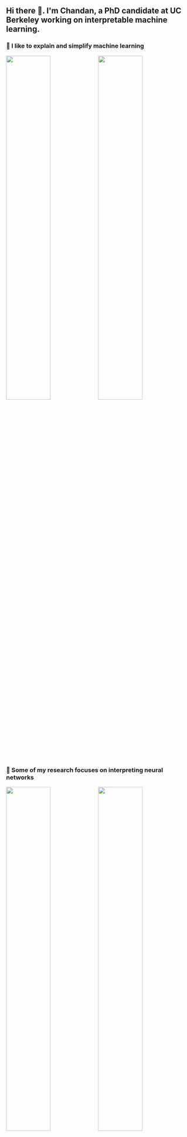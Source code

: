 ## Hi there 👋. I'm Chandan, a PhD candidate at UC Berkeley working on interpretable machine learning.

### 🤖 I like to explain and simplify machine learning


<a href="https://github.com/csinva/csinva.github.io"><img width="49%" src="https://github-readme-stats.vercel.app/api/pin/?username=csinva&repo=csinva.github.io"></a> <a href="https://github.com/csinva/imodels"><img width="49%" src="https://github-readme-stats.vercel.app/api/pin/?username=csinva&repo=imodels"></a>


### 🧠 Some of my research focuses on interpreting neural networks

<a href="https://github.com/csinva/hierarchical-dnn-interpretations"><img width="49%" src="https://github-readme-stats.vercel.app/api/pin/?username=csinva&repo=hierarchical-dnn-interpretations"></a> <a href="https://github.com/laura-rieger/deep-explanation-penalization"><img width="49%" src="https://github-readme-stats.vercel.app/api/pin/?username=laura-rieger&repo=deep-explanation-penalization"></a>
<a href="https://github.com/csinva/transformation-importance"><img width="49%" src="https://github-readme-stats.vercel.app/api/pin/?username=csinva&repo=transformation-importance"></a>

### 📊 I care about working on serious applied data-science problems

<a href="https://github.com/Yu-Group/covid19-severity-prediction"><img width="49%" src="https://github-readme-stats.vercel.app/api/pin/?username=Yu-Group&repo=covid19-severity-prediction"></a> <a href="https://github.com/csinva/iai-clinical-decision-rule"><img width="49%" src="https://github-readme-stats.vercel.app/api/pin/?username=csinva&repo=iai-clinical-decision-rule"></a>
<a href="https://github.com/Yu-Group/auxilin-prediction"><img width="49%" src="https://github-readme-stats.vercel.app/api/pin/?username=Yu-Group&repo=auxilin-prediction"></a>

### And I also explore various aspects of deep learning

<a href="https://github.com/csinva/gan-vae-pretrained-pytorch"><img width="49%" src="https://github-readme-stats.vercel.app/api/pin/?username=csinva&repo=gan-vae-pretrained-pytorch"></a> <a href="https://github.com/csinva/gpt2-paper-title-generator"><img width="49%" src="https://github-readme-stats.vercel.app/api/pin/?username=csinva&repo=gpt2-paper-title-generator"></a>
<a href="https://github.com/csinva/matching-with-gans"><img width="49%" src="https://github-readme-stats.vercel.app/api/pin/?username=csinva&repo=matching-with-gans"></a> <a href="https://github.com/csinva/mdl-complexity"><img width="49%" src="https://github-readme-stats.vercel.app/api/pin/?username=csinva&repo=mdl-complexity"></a>
